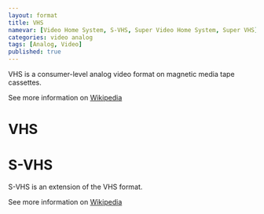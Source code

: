 ```yaml
---
layout: format
title: VHS
namevar: [Video Home System, S-VHS, Super Video Home System, Super VHS]]
categories: video analog
tags: [Analog, Video]
published: true
---
```


VHS is a consumer-level analog video format on magnetic media tape cassettes.

See more information on [Wikipedia](https://en.wikipedia.org/wiki/VHS)

# VHS


# S-VHS

S-VHS is an extension of the VHS format.

See more information on [Wikipedia](https://en.wikipedia.org/wiki/S-VHS)


